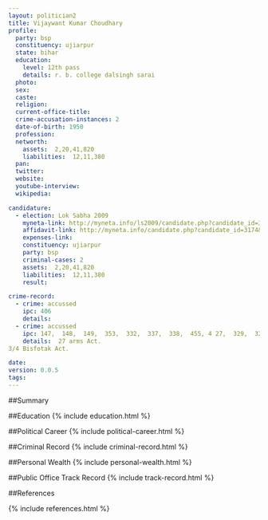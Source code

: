 ```yaml
---
layout: politician2
title: Vijaywant Kumar Choudhary
profile: 
  party: bsp
  constituency: ujiarpur
  state: bihar
  education: 
    level: 12th pass
    details: r. b. college dalsingh sarai
  photo: 
  sex: 
  caste: 
  religion: 
  current-office-title: 
  crime-accusation-instances: 2
  date-of-birth: 1950
  profession: 
  networth: 
    assets:  2,20,41,820
    liabilities:  12,11,380
  pan: 
  twitter: 
  website: 
  youtube-interview: 
  wikipedia: 

candidature: 
  - election: Lok Sabha 2009
    myneta-link: http://myneta.info/ls2009/candidate.php?candidate_id=3174
    affidavit-link: http://myneta.info/candidate.php?candidate_id=3174&scan=original
    expenses-link: 
    constituency: ujiarpur 
    party: bsp
    criminal-cases: 2
    assets:  2,20,41,820
    liabilities:  12,11,380
    result:  

crime-record: 
  - crime: accussed
    ipc: 406
    details:    
  - crime: accussed
    ipc: 147,  148,  149,  353,  332,  337,  338,  455, 4 27,  329,  325,  324,  326,  307,  364,  342
    details:  27 arms Act.
3/4 Bisfotak Act.  

date: 
version: 0.0.5
tags: 
---
```

##Summary


##Education
{% include education.html %}


##Political Career
{% include political-career.html %}


##Criminal Record
{% include criminal-record.html %}


##Personal Wealth
{% include personal-wealth.html %}


##Public Office Track Record
{% include track-record.html %}


##References


{% include references.html %}